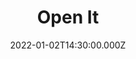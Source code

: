 ---
title: "Open It"
image: https://i.imgur.com/7ZwKTFV.png
date: 2022-01-02T14:30:00.000Z
video:
  type: vimeo
  id: 661846164
speaker:
    name: "Kelvin Nygren"
    permalink: "kelvin-nygren"
series: "dust-it-off"
---